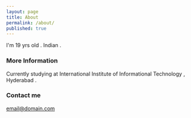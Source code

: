 ```yaml
---
layout: page
title: About
permalink: /about/
published: true
---
```


I'm 19 yrs old . Indian .
### More Information

Currently studying at International Institute of Informational Technology , Hyderabad .
### Contact me

[email@domain.com](mailto:saiteja0317@gmail.com)
